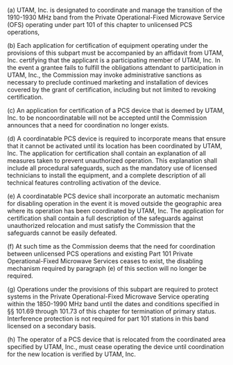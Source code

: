 (a) UTAM, Inc. is designated to coordinate and manage the transition of the 1910-1930 MHz band from the Private Operational-Fixed Microwave Service (OFS) operating under part 101 of this chapter to unlicensed PCS operations,

(b) Each application for certification of equipment operating under the provisions of this subpart must be accompanied by an affidavit from UTAM, Inc. certifying that the applicant is a participating member of UTAM, Inc. In the event a grantee fails to fulfill the obligations attendant to participation in UTAM, Inc., the Commission may invoke administrative sanctions as necessary to preclude continued marketing and installation of devices covered by the grant of certification, including but not limited to revoking certification.

(c) An application for certification of a PCS device that is deemed by UTAM, Inc. to be noncoordinatable will not be accepted until the Commission announces that a need for coordination no longer exists.

(d) A coordinatable PCS device is required to incorporate means that ensure that it cannot be activated until its location has been coordinated by UTAM, Inc. The application for certification shall contain an explanation of all measures taken to prevent unauthorized operation. This explanation shall include all procedural safeguards, such as the mandatory use of licensed technicians to install the equipment, and a complete description of all technical features controlling activation of the device.

(e) A coordinatable PCS device shall incorporate an automatic mechanism for disabling operation in the event it is moved outside the geographic area where its operation has been coordinated by UTAM, Inc. The application for certification shall contain a full description of the safeguards against unauthorized relocation and must satisfy the Commission that the safeguards cannot be easily defeated.

(f) At such time as the Commission deems that the need for coordination between unlicensed PCS operations and existing Part 101 Private Operational-Fixed Microwave Services ceases to exist, the disabling mechanism required by paragraph (e) of this section will no longer be required.
              

(g) Operations under the provisions of this subpart are required to protect systems in the Private Operational-Fixed Microwave Service operating within the 1850-1990 MHz band until the dates and conditions specified in §§ 101.69 through 101.73 of this chapter for termination of primary status. Interference protection is not required for part 101 stations in this band licensed on a secondary basis.

(h) The operator of a PCS device that is relocated from the coordinated area specified by UTAM, Inc., must cease operating the device until coordination for the new location is verified by UTAM, Inc.

